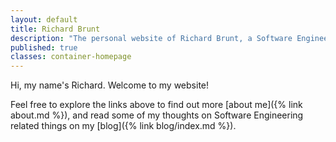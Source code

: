 ```yaml
---
layout: default
title: Richard Brunt
description: "The personal website of Richard Brunt, a Software Engineer from Oxford."
published: true
classes: container-homepage
---
```


Hi, my name's Richard. Welcome to my website!

Feel free to explore the links above to find out more [about me]({% link about.md %}), and read some of my thoughts on Software Engineering related things on my [blog]({% link blog/index.md %}).
